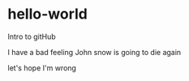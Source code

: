 # hello-world
Intro to gitHub

I have a bad feeling John snow is going to die again

let's hope I'm wrong
